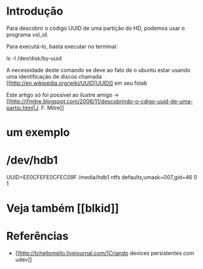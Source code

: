 # Introdução
Para descobrir o código UUID de uma partição do HD, podemos usar o programa vol_id.

Para executá-lo, basta executar no terminal:

 ls -l /dev/disk/by-uuid


A necessidade deste comando se deve ao fato de o
ubuntu estar usando uma identificação de discos
chamada [[http://en.wikipedia.org/wiki/UUID|UUID]]
em seu fstab

Este artigo só foi possível ao ilustre amigo → [[http://jfmitre.blogspot.com/2006/11/descobrindo-o-cdigo-uuid-de-uma-partio.html|J. F. Mitre]]

# um exemplo

# /dev/hdb1
UUID=EE0CFEFE0CFEC09F /media/hdb1 ntfs defaults,umask=007,gid=46 0 1

# Veja também [[blkid]]
# Referências
* [[http://tchellomello.livejournal.com/|Criando devices persistentes com udev]]